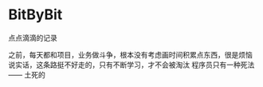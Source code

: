 # BitByBit
点点滴滴的记录

  之前，每天都和项目，业务做斗争，根本没有考虑画时间积累点东西，很是烦恼
  说实话，这条路挺不好走的，只有不断学习，才不会被淘汰
  程序员只有一种死法 —— 土死的 
